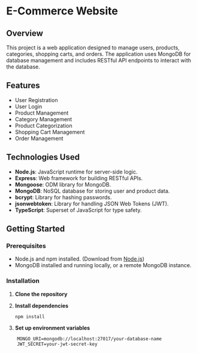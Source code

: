 # E-Commerce Website

## Overview

This project is a web application designed to manage users, products, categories, shopping carts, and orders. The application uses MongoDB for database management and includes RESTful API endpoints to interact with the database.

## Features

- User Registration
- User Login
- Product Management
- Category Management
- Product Categorization
- Shopping Cart Management
- Order Management

## Technologies Used

- **Node.js**: JavaScript runtime for server-side logic.
- **Express**: Web framework for building RESTful APIs.
- **Mongoose**: ODM library for MongoDB.
- **MongoDB**: NoSQL database for storing user and product data.
- **bcrypt**: Library for hashing passwords.
- **jsonwebtoken**: Library for handling JSON Web Tokens (JWT).
- **TypeScript**: Superset of JavaScript for type safety.

## Getting Started

### Prerequisites

- Node.js and npm installed. (Download from [Node.js](https://nodejs.org/))
- MongoDB installed and running locally, or a remote MongoDB instance.

### Installation

1. **Clone the repository**

2. **Install dependencies**
     ```bash
     npm install
3. **Set up environment variables**
  ``` 
      MONGO_URI=mongodb://localhost:27017/your-database-name
      JWT_SECRET=your-jwt-secret-key

